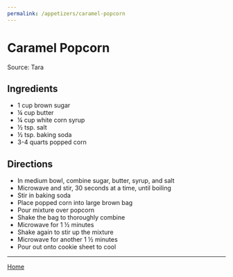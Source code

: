 ```yaml
---
permalink: /appetizers/caramel-popcorn
---
```

# Caramel Popcorn

Source: Tara

## Ingredients

- 1 cup brown sugar
- ¼ cup butter
- ¼ cup white corn syrup
- ½ tsp. salt
- ½ tsp. baking soda
- 3-4 quarts popped corn

## Directions

- In medium bowl, combine sugar, butter, syrup, and salt
- Microwave and stir, 30 seconds at a time, until boiling
- Stir in baking soda
- Place popped corn into large brown bag
- Pour mixture over popcorn
- Shake the bag to thoroughly combine
- Microwave for 1 ½ minutes
- Shake again to stir up the mixture
- Microwave for another 1 ½ minutes
- Pour out onto cookie sheet to cool

---

[Home](https://thomasjbarrett82.github.io)

